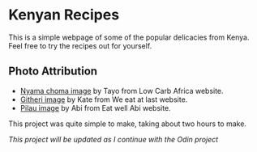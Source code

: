 # Kenyan Recipes

This is a simple webpage of some of the popular delicacies from Kenya. Feel free to try the recipes out for yourself.

## Photo Attribution
- [Nyama choma image](https://lowcarbafrica.com/nyama-choma-kenyan-grilled-meat/) by Tayo from Low Carb Africa website.
- [Githeri image](https://weeatatlast.com/the-best-kenyan-githeri-recipe/) by Kate from We eat at last website.
- [Pilau image](https://eatwellabi.com/easy-kenyan-beef-pilau-rice-recipe/) by Abi from Eat well Abi website.

This project was quite simple to make, taking about two hours to make.

*This project will be updated as I continue with the Odin project*
